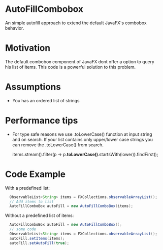 # AutoFillCombobox
An simple autofill approach to extend the default JavaFX's combobox behavior.

# Motivation
The default combobox component of JavaFX dont offer a option to query his list of items. This code is a powerful solution to this problem.

# Assumptions
* You has an ordered list of strings

# Performance tips
* For type safe reasons we use .toLowerCase() function at input string and on search. If your list contains only upper/lower case strings you can remove the .toLowerCase() from search.

  items.stream().filter(p -> p.**toLowerCase()**.startsWith(lower)).findFirst();

# Code Example
With a predefined list:

```java
  ObservableList<String> items = FXCollections.observableArrayList();
  // Add items to list
  AutoFillComboBox autoFill = new AutoFillComboBox(items);

```

Without a predefined list of items:
```java
  AutoFillComboBox autoFill = new AutoFillComboBox();
  // some code
  ObservableList<String> items = FXCollections.observableArrayList();
  autoFill.setItems(items);
  autoFill.setAutoFill(true);
```  
